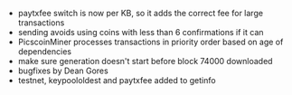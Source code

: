 * paytxfee switch is now per KB, so it adds the correct fee for large transactions
* sending avoids using coins with less than 6 confirmations if it can
* PicscoinMiner processes transactions in priority order based on age of dependencies
* make sure generation doesn't start before block 74000 downloaded
* bugfixes by Dean Gores
* testnet, keypoololdest and paytxfee added to getinfo
